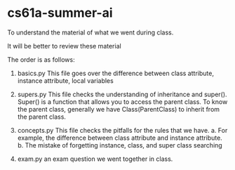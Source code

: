# cs61a-summer-ai

To understand the material of what we went during class.

It will be better to review these material

The order is as follows:

1. basics.py
This file goes over the difference between class attribute, instance attribute, local variables

2. supers.py
This file checks the understanding of inheritance and super(). Super() is a function that allows you to access the parent class.
To know the parent class, generally we have Class(ParentClass) to inherit from the parent class.

3. concepts.py
This file checks the pitfalls for the rules that we have. 
a. For example, the difference between class attribute and instance attribute.
b. The mistake of forgetting instance, class, and super class searching

4. exam.py
an exam question we went together in class.

